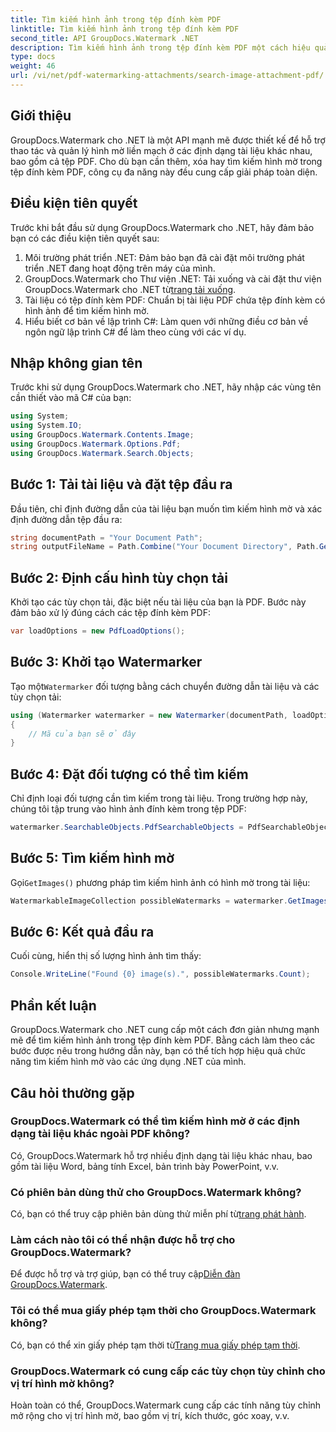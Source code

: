 ```yaml
---
title: Tìm kiếm hình ảnh trong tệp đính kèm PDF
linktitle: Tìm kiếm hình ảnh trong tệp đính kèm PDF
second_title: API GroupDocs.Watermark .NET
description: Tìm kiếm hình ảnh trong tệp đính kèm PDF một cách hiệu quả bằng GroupDocs.Watermark cho .NET. Đơn giản hóa quá trình quản lý hình mờ của bạn một cách dễ dàng.
type: docs
weight: 46
url: /vi/net/pdf-watermarking-attachments/search-image-attachment-pdf/
---
```

## Giới thiệu
GroupDocs.Watermark cho .NET là một API mạnh mẽ được thiết kế để hỗ trợ thao tác và quản lý hình mờ liền mạch ở các định dạng tài liệu khác nhau, bao gồm cả tệp PDF. Cho dù bạn cần thêm, xóa hay tìm kiếm hình mờ trong tệp đính kèm PDF, công cụ đa năng này đều cung cấp giải pháp toàn diện.
## Điều kiện tiên quyết
Trước khi bắt đầu sử dụng GroupDocs.Watermark cho .NET, hãy đảm bảo bạn có các điều kiện tiên quyết sau:
1. Môi trường phát triển .NET: Đảm bảo bạn đã cài đặt môi trường phát triển .NET đang hoạt động trên máy của mình.
2.  GroupDocs.Watermark cho Thư viện .NET: Tải xuống và cài đặt thư viện GroupDocs.Watermark cho .NET từ[trang tải xuống](https://releases.groupdocs.com/Watermark/net/).
3. Tài liệu có tệp đính kèm PDF: Chuẩn bị tài liệu PDF chứa tệp đính kèm có hình ảnh để tìm kiếm hình mờ.
4. Hiểu biết cơ bản về lập trình C#: Làm quen với những điều cơ bản về ngôn ngữ lập trình C# để làm theo cùng với các ví dụ.

## Nhập không gian tên
Trước khi sử dụng GroupDocs.Watermark cho .NET, hãy nhập các vùng tên cần thiết vào mã C# của bạn:
```csharp
using System;
using System.IO;
using GroupDocs.Watermark.Contents.Image;
using GroupDocs.Watermark.Options.Pdf;
using GroupDocs.Watermark.Search.Objects;
```
## Bước 1: Tải tài liệu và đặt tệp đầu ra
Đầu tiên, chỉ định đường dẫn của tài liệu bạn muốn tìm kiếm hình mờ và xác định đường dẫn tệp đầu ra:
```csharp
string documentPath = "Your Document Path";
string outputFileName = Path.Combine("Your Document Directory", Path.GetFileName(documentPath));
```
## Bước 2: Định cấu hình tùy chọn tải
Khởi tạo các tùy chọn tải, đặc biệt nếu tài liệu của bạn là PDF. Bước này đảm bảo xử lý đúng cách các tệp đính kèm PDF:
```csharp
var loadOptions = new PdfLoadOptions();
```
## Bước 3: Khởi tạo Watermarker
 Tạo một`Watermarker` đối tượng bằng cách chuyển đường dẫn tài liệu và các tùy chọn tải:
```csharp
using (Watermarker watermarker = new Watermarker(documentPath, loadOptions))
{
    // Mã của bạn sẽ ở đây
}
```
## Bước 4: Đặt đối tượng có thể tìm kiếm
Chỉ định loại đối tượng cần tìm kiếm trong tài liệu. Trong trường hợp này, chúng tôi tập trung vào hình ảnh đính kèm trong tệp PDF:
```csharp
watermarker.SearchableObjects.PdfSearchableObjects = PdfSearchableObjects.AttachedImages;
```
## Bước 5: Tìm kiếm hình mờ
 Gọi`GetImages()` phương pháp tìm kiếm hình ảnh có hình mờ trong tài liệu:
```csharp
WatermarkableImageCollection possibleWatermarks = watermarker.GetImages();
```
## Bước 6: Kết quả đầu ra
Cuối cùng, hiển thị số lượng hình ảnh tìm thấy:
```csharp
Console.WriteLine("Found {0} image(s).", possibleWatermarks.Count);
```

## Phần kết luận
GroupDocs.Watermark cho .NET cung cấp một cách đơn giản nhưng mạnh mẽ để tìm kiếm hình ảnh trong tệp đính kèm PDF. Bằng cách làm theo các bước được nêu trong hướng dẫn này, bạn có thể tích hợp hiệu quả chức năng tìm kiếm hình mờ vào các ứng dụng .NET của mình.
## Câu hỏi thường gặp
### GroupDocs.Watermark có thể tìm kiếm hình mờ ở các định dạng tài liệu khác ngoài PDF không?
Có, GroupDocs.Watermark hỗ trợ nhiều định dạng tài liệu khác nhau, bao gồm tài liệu Word, bảng tính Excel, bản trình bày PowerPoint, v.v.
### Có phiên bản dùng thử cho GroupDocs.Watermark không?
 Có, bạn có thể truy cập phiên bản dùng thử miễn phí từ[trang phát hành](https://releases.groupdocs.com/).
### Làm cách nào tôi có thể nhận được hỗ trợ cho GroupDocs.Watermark?
 Để được hỗ trợ và trợ giúp, bạn có thể truy cập[Diễn đàn GroupDocs.Watermark](https://forum.groupdocs.com/c/watermark/19).
### Tôi có thể mua giấy phép tạm thời cho GroupDocs.Watermark không?
 Có, bạn có thể xin giấy phép tạm thời từ[Trang mua giấy phép tạm thời](https://purchase.groupdocs.com/temporary-license/).
### GroupDocs.Watermark có cung cấp các tùy chọn tùy chỉnh cho vị trí hình mờ không?
Hoàn toàn có thể, GroupDocs.Watermark cung cấp các tính năng tùy chỉnh mở rộng cho vị trí hình mờ, bao gồm vị trí, kích thước, góc xoay, v.v.